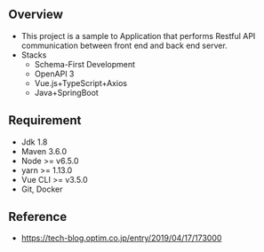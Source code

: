 ## Overview
* This project is a sample to Application that performs Restful API communication between front end and back end server.
* Stacks
	* Schema-First Development
	* OpenAPI 3
	* Vue.js+TypeScript+Axios
	* Java+SpringBoot

## Requirement
* Jdk 1.8
* Maven 3.6.0
* Node >= v6.5.0
* yarn >= 1.13.0
* Vue CLI >= v3.5.0
* Git, Docker

## Reference
* https://tech-blog.optim.co.jp/entry/2019/04/17/173000